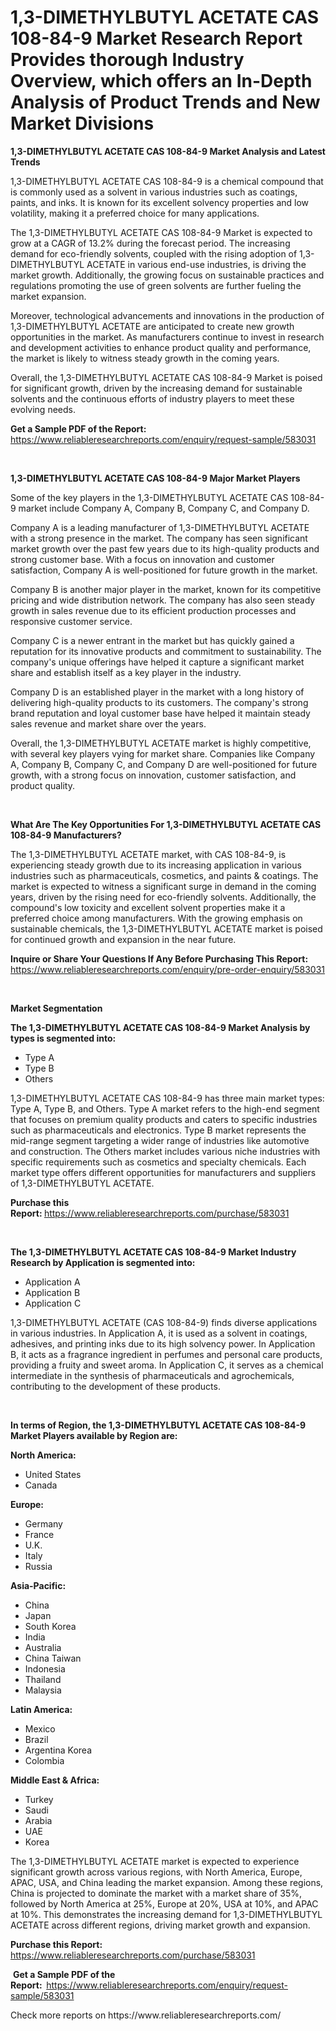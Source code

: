 <p><h1>1,3-DIMETHYLBUTYL ACETATE CAS 108-84-9 Market Research Report Provides thorough Industry Overview, which offers an In-Depth Analysis of Product Trends and New Market Divisions</h1></p><p><strong>1,3-DIMETHYLBUTYL ACETATE CAS 108-84-9 Market Analysis and Latest Trends</strong></p>
<p><p>1,3-DIMETHYLBUTYL ACETATE CAS 108-84-9 is a chemical compound that is commonly used as a solvent in various industries such as coatings, paints, and inks. It is known for its excellent solvency properties and low volatility, making it a preferred choice for many applications.</p><p>The 1,3-DIMETHYLBUTYL ACETATE CAS 108-84-9 Market is expected to grow at a CAGR of 13.2% during the forecast period. The increasing demand for eco-friendly solvents, coupled with the rising adoption of 1,3-DIMETHYLBUTYL ACETATE in various end-use industries, is driving the market growth. Additionally, the growing focus on sustainable practices and regulations promoting the use of green solvents are further fueling the market expansion.</p><p>Moreover, technological advancements and innovations in the production of 1,3-DIMETHYLBUTYL ACETATE are anticipated to create new growth opportunities in the market. As manufacturers continue to invest in research and development activities to enhance product quality and performance, the market is likely to witness steady growth in the coming years.</p><p>Overall, the 1,3-DIMETHYLBUTYL ACETATE CAS 108-84-9 Market is poised for significant growth, driven by the increasing demand for sustainable solvents and the continuous efforts of industry players to meet these evolving needs.</p></p>
<p><strong>Get a Sample PDF of the Report:&nbsp;</strong> <a href="https://www.reliableresearchreports.com/enquiry/request-sample/583031">https://www.reliableresearchreports.com/enquiry/request-sample/583031</a></p>
<p>&nbsp;</p>
<p><strong>1,3-DIMETHYLBUTYL ACETATE CAS 108-84-9 Major Market Players</strong></p>
<p><p>Some of the key players in the 1,3-DIMETHYLBUTYL ACETATE CAS 108-84-9 market include Company A, Company B, Company C, and Company D. </p><p>Company A is a leading manufacturer of 1,3-DIMETHYLBUTYL ACETATE with a strong presence in the market. The company has seen significant market growth over the past few years due to its high-quality products and strong customer base. With a focus on innovation and customer satisfaction, Company A is well-positioned for future growth in the market.</p><p>Company B is another major player in the market, known for its competitive pricing and wide distribution network. The company has also seen steady growth in sales revenue due to its efficient production processes and responsive customer service.</p><p>Company C is a newer entrant in the market but has quickly gained a reputation for its innovative products and commitment to sustainability. The company's unique offerings have helped it capture a significant market share and establish itself as a key player in the industry.</p><p>Company D is an established player in the market with a long history of delivering high-quality products to its customers. The company's strong brand reputation and loyal customer base have helped it maintain steady sales revenue and market share over the years.</p><p>Overall, the 1,3-DIMETHYLBUTYL ACETATE market is highly competitive, with several key players vying for market share. Companies like Company A, Company B, Company C, and Company D are well-positioned for future growth, with a strong focus on innovation, customer satisfaction, and product quality.</p></p>
<p>&nbsp;</p>
<p><strong>What Are The Key Opportunities For 1,3-DIMETHYLBUTYL ACETATE CAS 108-84-9 Manufacturers?</strong></p>
<p><p>The 1,3-DIMETHYLBUTYL ACETATE market, with CAS 108-84-9, is experiencing steady growth due to its increasing application in various industries such as pharmaceuticals, cosmetics, and paints & coatings. The market is expected to witness a significant surge in demand in the coming years, driven by the rising need for eco-friendly solvents. Additionally, the compound's low toxicity and excellent solvent properties make it a preferred choice among manufacturers. With the growing emphasis on sustainable chemicals, the 1,3-DIMETHYLBUTYL ACETATE market is poised for continued growth and expansion in the near future.</p></p>
<p><strong>Inquire or Share Your Questions If Any Before Purchasing This Report:</strong> <a href="https://www.reliableresearchreports.com/enquiry/pre-order-enquiry/583031">https://www.reliableresearchreports.com/enquiry/pre-order-enquiry/583031</a></p>
<p>&nbsp;</p>
<p><strong>Market Segmentation</strong></p>
<p><strong>The 1,3-DIMETHYLBUTYL ACETATE CAS 108-84-9 Market Analysis by types is segmented into:</strong></p>
<p><ul><li>Type A</li><li>Type B</li><li>Others</li></ul></p>
<p><p>1,3-DIMETHYLBUTYL ACETATE CAS 108-84-9 has three main market types: Type A, Type B, and Others. Type A market refers to the high-end segment that focuses on premium quality products and caters to specific industries such as pharmaceuticals and electronics. Type B market represents the mid-range segment targeting a wider range of industries like automotive and construction. The Others market includes various niche industries with specific requirements such as cosmetics and specialty chemicals. Each market type offers different opportunities for manufacturers and suppliers of 1,3-DIMETHYLBUTYL ACETATE.</p></p>
<p><strong>Purchase this Report:&nbsp;</strong><a href="https://www.reliableresearchreports.com/purchase/583031">https://www.reliableresearchreports.com/purchase/583031</a></p>
<p>&nbsp;</p>
<p><strong>The 1,3-DIMETHYLBUTYL ACETATE CAS 108-84-9 Market Industry Research by Application is segmented into:</strong></p>
<p><ul><li>Application A</li><li>Application B</li><li>Application C</li></ul></p>
<p><p>1,3-DIMETHYLBUTYL ACETATE (CAS 108-84-9) finds diverse applications in various industries. In Application A, it is used as a solvent in coatings, adhesives, and printing inks due to its high solvency power. In Application B, it acts as a fragrance ingredient in perfumes and personal care products, providing a fruity and sweet aroma. In Application C, it serves as a chemical intermediate in the synthesis of pharmaceuticals and agrochemicals, contributing to the development of these products.</p></p>
<p>&nbsp;</p>
<p><strong>In terms of Region, the 1,3-DIMETHYLBUTYL ACETATE CAS 108-84-9 Market Players available by Region are:</strong></p>
<p>
    <p> <strong> North America: </strong>
        <ul>
            <li>United States</li>
            <li>Canada</li>
        </ul>
        </p> 
    <p> <strong> Europe: </strong>
        <ul>
            <li>Germany</li>
            <li>France</li>
            <li>U.K.</li>
            <li>Italy</li>
            <li>Russia</li>
        </ul>
        </p> 
    <p> <strong> Asia-Pacific: </strong>
        <ul>
            <li>China</li>
            <li>Japan</li>
            <li>South Korea</li>
            <li>India</li>
            <li>Australia</li>
            <li>China Taiwan</li>
            <li>Indonesia</li>
            <li>Thailand</li>
            <li>Malaysia</li>
        </ul>
        </p> 
    <p> <strong> Latin America: </strong>
        <ul>
            <li>Mexico</li>
            <li>Brazil</li>
            <li>Argentina Korea</li>
            <li>Colombia</li>
        </ul>
        </p> 
    <p> <strong> Middle East & Africa: </strong>
        <ul>
            <li>Turkey</li>
            <li>Saudi</li>
            <li>Arabia</li>
            <li>UAE</li>
            <li>Korea</li>
        </ul>
    </p>
    </p>
<p><p>The 1,3-DIMETHYLBUTYL ACETATE market is expected to experience significant growth across various regions, with North America, Europe, APAC, USA, and China leading the market expansion. Among these regions, China is projected to dominate the market with a market share of 35%, followed by North America at 25%, Europe at 20%, USA at 10%, and APAC at 10%. This demonstrates the increasing demand for 1,3-DIMETHYLBUTYL ACETATE across different regions, driving market growth and expansion.</p></p>
<p><strong>Purchase this Report: </strong><a href="https://www.reliableresearchreports.com/purchase/583031">https://www.reliableresearchreports.com/purchase/583031</a></p>
<p>&nbsp;<strong>Get a Sample PDF of the Report:&nbsp;&nbsp;</strong><a href="https://www.reliableresearchreports.com/enquiry/request-sample/583031">https://www.reliableresearchreports.com/enquiry/request-sample/583031</a></p>
<p><strong></strong></p>
<p>Check more reports on https://www.reliableresearchreports.com/</p>